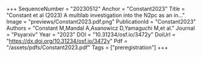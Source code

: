 +++
SequenceNumber = "20230512"
Anchor = "Constant2023"
Title = "Constant et al (2023) A multilab investigation into the N2pc as an in..."
Image = "previews/Constant2023.pdf.png"
PublicationId = "Constant2023"
Authors = "Constant M,Mandal A,Asanowicz D,Yamaguchi M,et al."
Journal = "Psyarxiv"
Year = "2023"
DOI = "10.31234/osf.io/3472y"
DoiUrl = "https://dx.doi.org/10.31234/osf.io/3472y"
Pdf = "/assets/pdfs/Constant2023.pdf"
Tags = ["preregistration"]
+++